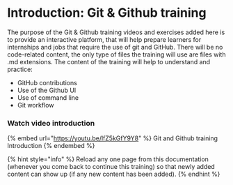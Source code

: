 # Introduction: Git & Github training

The purpose of the Git & Github training videos and exercises added here is to provide an interactive platform, that will help prepare learners for internships and jobs that require the use of git and GitHub. There will be no code-related content, the only type of files the training will use are files with .md extensions. The content of the training will help to understand and practice:

- GitHub contributions
- Use of the Github UI
- Use of command line
- Git workflow

### Watch video introduction

{% embed url="https://youtu.be/lfZ5kGfY9Y8" %}
Git and Github training Introduction
{% endembed %}

{% hint style="info" %}
Reload any one page from this documentation (whenever you come back to continue this training) so that newly added content can show up (if any new content has been added).
{% endhint %}
